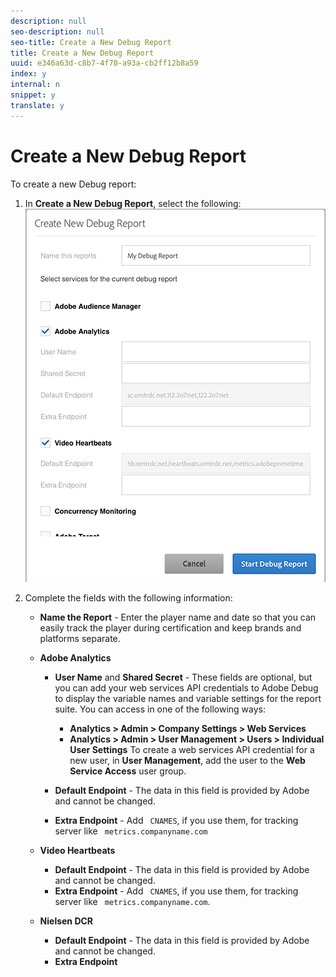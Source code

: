 ```yaml
---
description: null
seo-description: null
seo-title: Create a New Debug Report
title: Create a New Debug Report
uuid: e346a63d-c8b7-4f70-a93a-cb2ff12b8a59
index: y
internal: n
snippet: y
translate: y
---
```


# Create a New Debug Report

To create a new Debug report:

1. In **Create a New Debug Report**, select the following: <a id="fig_DD6BC87024A2459E8DFBE76AC8AEBD21"></a> ![](graphics/create-new-debug-report.png) 

1. Complete the fields with the following information: 
    * **Name the Report** - Enter the player name and date so that you can easily track the player during certification and keep brands and platforms separate.
    * **Adobe Analytics** 
        * **User Name** and **Shared Secret** - These fields are optional, but you can add your web services API credentials to Adobe Debug to display the variable names and variable settings for the report suite. You can access in one of the following ways:         
            * **Analytics &gt; Admin &gt; Company Settings &gt; Web Services**
            * **Analytics &gt; Admin &gt; User Management &gt; Users &gt; Individual User Settings** To create a web services API credential for a new user, in **User Management**, add the user to the **Web Service Access** user group. 



        * **Default Endpoint** - The data in this field is provided by Adobe and cannot be changed.
        * **Extra Endpoint** - Add ` CNAMES`, if you use them, for tracking server like ` metrics.companyname.com`

    * **Video Heartbeats** 
        * **Default Endpoint** - The data in this field is provided by Adobe and cannot be changed.
        * **Extra Endpoint** - Add ` CNAMES`, if you use them, for tracking server like ` metrics.companyname.com`.

    * **Nielsen DCR** 
        * **Default Endpoint** - The data in this field is provided by Adobe and cannot be changed.
        * **Extra Endpoint**




